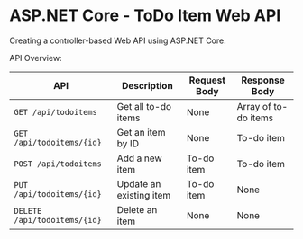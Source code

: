 # ASP.NET Core - ToDo Item Web API
Creating a controller-based Web API using ASP.NET Core.  



API Overview:

| API | Description | Request Body | Response Body |
| ------------- | ------------- | ------------- | ------------- |
| `GET /api/todoitems` | Get all to-do items | None | Array of to-do items |
| `GET /api/todoitems/{id}` | Get an item by ID | None | To-do item |
| `POST /api/todoitems` | Add a new item | To-do item | To-do item |
| `PUT /api/todoitems/{id}` | Update an existing item  | To-do item | None |
| `DELETE /api/todoitems/{id}` | Delete an item | None | None |
